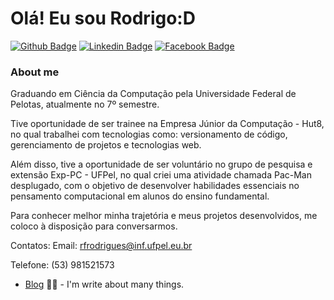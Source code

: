 # Olá! Eu sou Rodrigo:D

[![Github Badge](https://img.shields.io/badge/-Github-000?style=flat-square&logo=Github&logoColor=white&link=https://https://github.com/rferreirarodrigues)](https://github.com/rferreirarodrigues)
[![Linkedin Badge](https://img.shields.io/badge/-LinkedIn-blue?style=flat-square&logo=Linkedin&logoColor=white&link=https://www.linkedin.com/in/rodrigo-rodrigues-534039206/)](https://www.linkedin.com/in/rodrigo-rodrigues-534039206/)
[![Facebook Badge](https://img.shields.io/badge/-Facebook-1ca0f1?style=flat-square&labelColor=1ca0f1&logo=twitter&logoColor=white&link=https://www.facebook.com/rfrodrigues9617/)](https://www.facebook.com/rfrodrigues9617/)

### About me
Graduando em Ciência da Computação pela Universidade Federal de Pelotas, atualmente no 7º semestre.

Tive oportunidade de ser trainee na Empresa Júnior da Computação - Hut8, no qual trabalhei com tecnologias como: versionamento de código, gerenciamento de projetos e tecnologias web.

Além disso, tive a oportunidade de ser voluntário no grupo de pesquisa e extensão Exp-PC - UFPel, no qual criei uma atividade chamada Pac-Man desplugado, com o objetivo de desenvolver habilidades essenciais no pensamento computacional em alunos do ensino fundamental.

Para conhecer melhor minha trajetória e meus projetos desenvolvidos, me coloco à disposição para conversarmos.

Contatos:
Email: rfrodrigues@inf.ufpel.eu.br

Telefone: (53) 981521573 

- [Blog](https://www.treinaweb.com.br/blog/author/fagner-pinheiro/) ✍🏼 - I'm write about many things.
